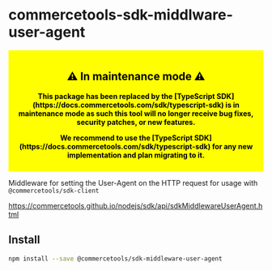 # commercetools-sdk-middlware-user-agent

<div style="background-color: yellow; color: black; padding: 10px; text-align: center; font-weight: bold;">
  <h2>⚠️ In maintenance mode  ⚠️</h2>
  <p>
    This package has been replaced by the [TypeScript SDK](https://docs.commercetools.com/sdk/typescript-sdk) is in maintenance mode as such this tool will no longer receive bug fixes, security patches, or new features.
  </p>
  <p>
    We recommend to use the [TypeScript SDK](https://docs.commercetools.com/sdk/typescript-sdk) for any new implementation and plan migrating to it.
  </p>
</div>

Middleware for setting the User-Agent on the HTTP request for usage with `@commercetools/sdk-client`

https://commercetools.github.io/nodejs/sdk/api/sdkMiddlewareUserAgent.html

## Install

```bash
npm install --save @commercetools/sdk-middleware-user-agent
```
